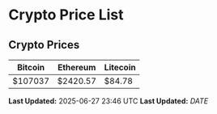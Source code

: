 # Crypto Price List

## Crypto Prices
| Bitcoin | Ethereum | Litecoin |
| ------- | -------- | -------- |
| $107037 | $2420.57 | $84.78 |
**Last Updated:** 2025-06-27 23:46 UTC
**Last Updated:** $DATE$
